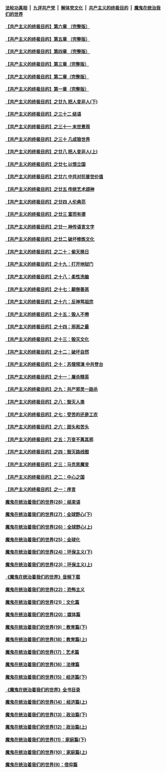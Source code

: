 ####  [法轮功真相](../../../../basic/blob/master/README.md?t=05220231) &nbsp;|&nbsp; [九评共产党](../../../../9ping.md/blob/master/README.md?t=05220231) &nbsp;|&nbsp; [解体党文化](../../../../jtdwh.md/blob/master/README.md?t=05220231)  &nbsp;|&nbsp; [共产主义的终极目的](../../../../gczydzjmd.md/blob/master/README.md?t=05220231) &nbsp;|&nbsp; [魔鬼在统治我们的世界](../../../../mgztzwmdsj.md/blob/master/README.md?t=05220231) 

#### [【共产主义的终极目的】第六章 （完整版）](../pages/nsc422/n11428913.md?t=05220231) 

#### [【共产主义的终极目的】第五章 （完整版）](../pages/nsc422/n11428912.md?t=05220231) 

#### [【共产主义的终极目的】第四章 （完整版）](../pages/nsc422/n11428907.md?t=05220231) 

#### [【共产主义的终极目的】第三章（完整版）](../pages/nsc422/n11428848.md?t=05220231) 

#### [【共产主义的终极目的】第二章（完整版）](../pages/nsc422/n11428831.md?t=05220231) 

#### [【共产主义的终极目的】第一章（完整版）](../pages/nsc422/n11417651.md?t=05220231) 

#### [【共产主义的终极目的】之廿九 把人变非人(下)](../pages/nsc422/n11344140.md?t=05220231) 

#### [【共产主义的终极目的】之三十二 结语](../pages/nsc422/n11360535.md?t=05220231) 

#### [【共产主义的终极目的】之三十一 末世景观](../pages/nsc422/n11351129.md?t=05220231) 

#### [【共产主义的终极目的】之三十 几成狼世界](../pages/nsc422/n11348280.md?t=05220231) 

#### [【共产主义的终极目的】之廿八 把人变非人(上)](../pages/nsc422/n11340492.md?t=05220231) 

#### [【共产主义的终极目的】之廿七 以恨立国](../pages/nsc422/n11336944.md?t=05220231) 

#### [【共产主义的终极目的】之廿六 中共对抗普世价值](../pages/nsc422/n11324785.md?t=05220231) 

#### [【共产主义的终极目的】之廿五 传统艺术颂神](../pages/nsc422/n11296396.md?t=05220231) 

#### [【共产主义的终极目的】之廿四 人伦典范](../pages/nsc422/n11296397.md?t=05220231) 

#### [【共产主义的终极目的】之廿三 富而有德](../pages/nsc422/n11283598.md?t=05220231) 

#### [【共产主义的终极目的】之廿一 神传语言文字](../pages/nsc422/n11263265.md?t=05220231) 

#### [【共产主义的终极目的】之廿二 破坏修炼文化](../pages/nsc422/n11245728.md?t=05220231) 

#### [【共产主义的终极目的】之二十：偷天换日](../pages/nsc422/n11238846.md?t=05220231) 

#### [【共产主义的终极目的】之十九：打开地狱门](../pages/nsc422/n11206376.md?t=05220231) 

#### [【共产主义的终极目的】之十八：柔性洗脑](../pages/nsc422/n11199994.md?t=05220231) 

#### [【共产主义的终极目的】之十七：颠倒善恶](../pages/nsc422/n11179782.md?t=05220231) 

#### [【共产主义的终极目的】之十六：反神骂祖宗](../pages/nsc422/n11166798.md?t=05220231) 

#### [【共产主义的终极目的】之十五：毁人不倦](../pages/nsc422/n11166792.md?t=05220231) 

#### [【共产主义的终极目的】之十四：邪恶之最](../pages/nsc422/n11150249.md?t=05220231) 

#### [【共产主义的终极目的】之十三：毁灭文化](../pages/nsc422/n11135227.md?t=05220231) 

#### [【共产主义的终极目的】之十二：破坏自然](../pages/nsc422/n11135214.md?t=05220231) 

#### [【共产主义的终极目的】之十：苏俄预演 中共登台](../pages/nsc422/n11118424.md?t=05220231) 

#### [【共产主义的终极目的】之十一：屠杀精英](../pages/nsc422/n11118442.md?t=05220231) 

#### [【共产主义的终极目的】之九：共产邪灵一路杀](../pages/nsc422/n11114139.md?t=05220231) 

#### [【共产主义的终极目的】之八：毁灭人类](../pages/nsc422/n11108503.md?t=05220231) 

#### [【共产主义的终极目的】之七：受苦的还是工农](../pages/nsc422/n11101809.md?t=05220231) 

#### [【共产主义的终极目的】之六：甜头和苦头](../pages/nsc422/n11096971.md?t=05220231) 

#### [【共产主义的终极目的】之五：万变不离其邪](../pages/nsc422/n11091285.md?t=05220231) 

#### [【共产主义的终极目的】之四：毁灭路线图](../pages/nsc422/n11086284.md?t=05220231) 

#### [【共产主义的终极目的】之三：马克思魔变](../pages/nsc422/n11061941.md?t=05220231) 

#### [【共产主义的终极目的】之二：中心之国](../pages/nsc422/n11047728.md?t=05220231) 

#### [【共产主义的终极目的】之一：序言](../pages/nsc422/n11086077.md?t=05220231) 

#### [魔鬼在统治着我们的世界(28)：结束语](../pages/nsc422/n10936246.md?t=05220231) 

#### [魔鬼在统治着我们的世界(27)：全球野心(下)](../pages/nsc422/n10928319.md?t=05220231) 

#### [魔鬼在统治着我们的世界(26)：全球野心(上)](../pages/nsc422/n10900318.md?t=05220231) 

#### [魔鬼在统治着我们的世界(25)：全球化](../pages/nsc422/n10788205.md?t=05220231) 

#### [魔鬼在统治着我们的世界(24)：环保主义(下)](../pages/nsc422/n10695307.md?t=05220231) 

#### [魔鬼在统治着我们的世界(23)：环保主义(上)](../pages/nsc422/n10688613.md?t=05220231) 

#### [《魔鬼在统治着我们的世界》音频下载](../pages/nsc422/n10635553.md?t=05220231) 

#### [魔鬼在统治着我们的世界(22)：恐怖主义](../pages/nsc422/n10614727.md?t=05220231) 

#### [魔鬼在统治着我们的世界(21)：文化篇](../pages/nsc422/n10597706.md?t=05220231) 

#### [魔鬼在统治着我们的世界(20)：媒体篇](../pages/nsc422/n10586579.md?t=05220231) 

#### [魔鬼在统治着我们的世界(19)：教育篇(下)](../pages/nsc422/n10564808.md?t=05220231) 

#### [魔鬼在统治着我们的世界(18)：教育篇(上)](../pages/nsc422/n10526970.md?t=05220231) 

#### [魔鬼在统治着我们的世界(17)：艺术篇](../pages/nsc422/n10499093.md?t=05220231) 

#### [魔鬼在统治着我们的世界(16)：法律篇](../pages/nsc422/n10485969.md?t=05220231) 

#### [魔鬼在统治着我们的世界(15)：经济篇(下)](../pages/nsc422/n10469975.md?t=05220231) 

#### [《魔鬼在统治着我们的世界》全书目录](../pages/nsc422/n10464261.md?t=05220231) 

#### [魔鬼在统治着我们的世界(14)：经济篇(上)](../pages/nsc422/n10457370.md?t=05220231) 

#### [魔鬼在统治着我们的世界(13)：政治篇(下)](../pages/nsc422/n10448270.md?t=05220231) 

#### [魔鬼在统治着我们的世界(12)：政治篇(上)](../pages/nsc422/n10444576.md?t=05220231) 

#### [魔鬼在统治着我们的世界(11)：家庭篇(下)](../pages/nsc422/n10440961.md?t=05220231) 

#### [魔鬼在统治着我们的世界(10)：家庭篇(上)](../pages/nsc422/n10435448.md?t=05220231) 

#### [魔鬼在统治着我们的世界(9)：信仰篇](../pages/nsc422/n10432159.md?t=05220231) 

